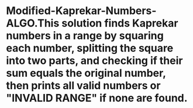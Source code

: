 # Modified-Kaprekar-Numbers-ALGO.This solution finds Kaprekar numbers in a range by squaring each number, splitting the square into two parts, and checking if their sum equals the original number, then prints all valid numbers or "INVALID RANGE" if none are found.

